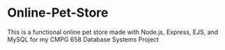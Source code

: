 # Online-Pet-Store
This is a functional online pet store made with Node.js, Express, EJS, and MySQL for my CMPG 658 Database Systems Project

